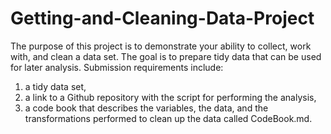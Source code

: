 # Getting-and-Cleaning-Data-Project

The purpose of this project is to demonstrate your ability to collect, work with, and clean a data set. The goal is to prepare tidy data that can be used for later analysis. 
Submission requirements include:
1) a tidy data set,
2) a link to a Github repository with the script for performing the analysis, 
3) a code book that describes the variables, the data, and the transformations  performed to clean up the data called CodeBook.md. 
